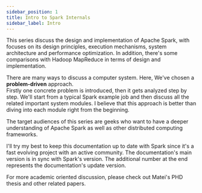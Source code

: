 ```yaml
---
sidebar_position: 1
title: Intro to Spark Internals
sidebar_label: Intro
---
```


This series discuss the design and implementation of Apache Spark, with focuses on its design principles, execution mechanisms, system architecture and performance optimization. 
In addition, there's some comparisons with Hadoop MapReduce in terms of design and implementation. 

There are many ways to discuss a computer system. Here, We've chosen a **problem-driven** approach.  
Firstly one concrete problem is introduced, then it gets analyzed step by step. We'll start from a typical Spark example job and then discuss all the related important system modules. 
I believe that this approach is better than diving into each module right from the beginning.

The target audiences of this series are geeks who want to have a deeper understanding of Apache Spark as well as other distributed computing frameworks.

I'll try my best to keep this documentation up to date with Spark since it's a fast evolving project with an active community. 
The documentation's main version is in sync with Spark's version. The additional number at the end represents the documentation's update version.

For more academic oriented discussion, please check out Matei's PHD thesis and other related papers.
